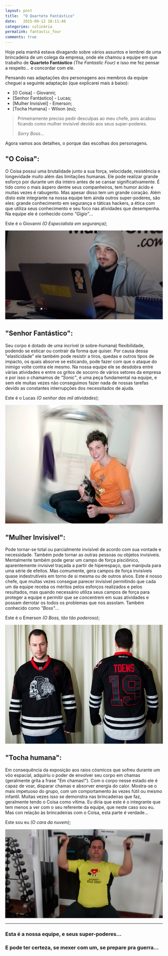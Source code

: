 ```yaml
---
layout: post
title:  "O Quarteto Fantástico"
date:   2015-09-12 18:11:48
categories: culinária
permalink: fantastic_four
comments: true
---
```


Hoje pela manhã estava divagando sobre vários assuntos e lembrei de uma brincadeira de um colega da empresa, onde ele chamou a equipe em que trabalho de **Quarteto Fantástico** *(The Fantastic Four)* e isso me fez pensar a respeito... e concordar com ele.

Pensando nas adaptações dos personagens aos membros da equipe cheguei a seguinte adaptação (que explicarei mais à baixo):

- [O Coisa] - Giovanni;
- [Senhor Fantástico] - Lucas;
- [Mulher Invisível] - Emerson;
- [Tocha Humana] - Wilson (eu);

> Primeiramente preciso pedir desculpas ao meu chefe, pois acabou ficando como mulher invisível devido aos seus super-poderes.
>
> *Sorry Boss*...

Agora vamos aos detalhes, o porque das escolhas dos personagens.

## "O Coisa":
O Coisa possui uma brutalidade junto a sua força, velocidade, resistência e longevidade muito além das limitações humanas. Ele pode realizar grande esforço por durante um dia inteiro antes de se cansar significativamente. É tido como o mais áspero dentre seus companheiros, tem humor ácido e muitas vezes é rabugento. Mas apesar disso tem um grande coração. Além disto este integrante na nossa equipe tem ainda outros super-poderes, são eles: grande conhecimento em segurança e táticas hackers, a ética com que utiliza seus conhecimento e seu foco nas atividades que desempenha. Na equipe ele é conhecido como *"Gigio"*...

Este é o Giovanni *(O Especialista em segurança)*;

![O Coisa](/assets/posts/gigio.jpg)

## "Senhor Fantástico":
Seu corpo é dotado de uma incrível (e sobre-humana) flexibilidade, podendo se esticar ou contrair da forma que quiser. Por causa dessa "elasticidade" ele também pode resistir a tiros, quedas e outros tipos de impacto, os quais absorve se esticando, pode fazer com que o ataque do inimigo volte contra ele mesmo. Na nossa equipe ele se desdobra entre várias atividades e entre os gritos de socorro de vários setores da empresa e por isso o chamamos de *"Sonic"*, é uma peça fundamental na equipe, e sem ele muitas vezes não conseguimos fazer nada de nossas tarefas devido as constantes interrupções dos necessitados de ajuda.

Este é o Lucas *(O senhor das mil atividades)*;

![Senhor Fantástico](/assets/posts/lukinhas.jpg)

## "Mulher Invisível":
Pode tornar-se total ou parcialmente invisível de acordo com sua vontade e necessidade. Também pode tornar as outras pessoas ou objetos invisíveis. Mentalmente também pode gerar um campo de força pisciônico, aparentemente invisível traçada a partir de hiperespaço, que manipula para uma série de efeitos. Mas comumente, gera campos de força invisíveis quase indestrutíveis em torno de si mesma ou de outros alvos. Este é nosso chefe, que muitas vezes consegue parecer invisível permitindo que cada um da equipe receba os méritos pelos esforços realizados e pelos resultados, mas quando necessário utiliza seus campos de força para proteger a equipe e permitir que se concentrem em suas atividades e possam derrotar os todos os problemas que nos assolam. Também conhecido como *"Boss"*...

Este é o Emerson *(O Boss, tão tão poderoso)*;

![Mulher Invisível](/assets/posts/emerson.jpg)

## "Tocha humana":
Em consequência da exposição aos raios cósmicos que sofreu durante um vôo espacial, adquiriu o poder de envolver seu corpo em chamas (geralmente grita a frase "Em chamas!"). Com o corpo nesse estado ele é capaz de voar, disparar chamas e absorver energia do calor. Mostra-se o mais impetuoso do grupo, com um comportamento às vezes fútil ou mesmo infantil. Muitas vezes isso se demonstra nas brincadeiras que faz, geralmente tendo o Coisa como vítima. Eu diria que este é o integrante que tem menos a ver com o seu referente da equipe, que neste caso sou eu. Mas con relação às brincadeiras com o Coisa, esta parte é verdade...

Este sou eu *(O cara da nuvem)*;

![Tocha humana](/assets/posts/wilson.jpg)

---

### Esta é a nossa equipe, e seus super-poderes...

### E pode ter certeza, se mexer com um, se prepare pra guerra...